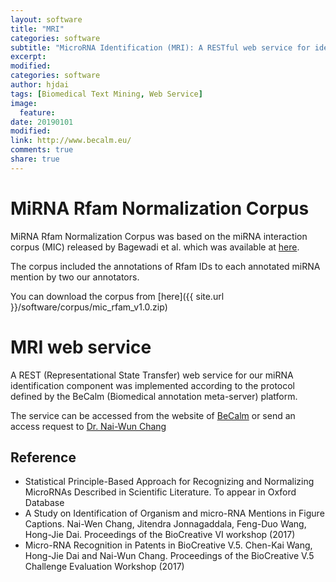 ```yaml
---
layout: software
title: "MRI"
categories: software
subtitle: "MicroRNA Identification (MRI): A RESTful web service for identifying miRNAs from literature and a corpus for miRNA identification."
excerpt:
modified:
categories: software
author: hjdai
tags: [Biomedical Text Mining, Web Service]
image:
  feature:
date: 20190101
modified: 
link: http://www.becalm.eu/
comments: true
share: true
---
```


# MiRNA Rfam Normalization Corpus

MiRNA Rfam Normalization Corpus was based on the miRNA interaction corpus (MIC) released by Bagewadi et al. which was available at [here](https://www.scai.fraunhofer.de/en/business-research-areas/bioinformatics/downloads/download-mirna-test-corpus.html).

The corpus included the annotations of Rfam IDs to each annotated miRNA mention by two our annotators. 

You can download the corpus from [here]({{ site.url }}/software/corpus/mic_rfam_v1.0.zip)

# MRI web service

A REST (Representational State Transfer) web service for our miRNA identification component was implemented according to the protocol defined by the BeCalm (Biomedical annotation meta-server) platform. 

The service can be accessed from the website of [BeCalm](http://www.becalm.eu/) or send an access request to [Dr. Nai-Wun Chang](mailto:d00945020@ntu.edu.tw)

## Reference

- Statistical Principle-Based Approach for Recognizing and Normalizing MicroRNAs Described in Scientific Literature. To appear in Oxford Database
- A Study on Identification of Organism and micro-RNA Mentions in Figure Captions. Nai-Wen Chang, Jitendra Jonnagaddala, Feng-Duo Wang, Hong-Jie Dai. Proceedings of the BioCreative VI workshop (2017)
- Micro-RNA Recognition in Patents in BioCreative V.5. Chen-Kai Wang, Hong-Jie Dai and Nai-Wun Chang. Proceedings of the BioCreative V.5 Challenge Evaluation Workshop (2017)